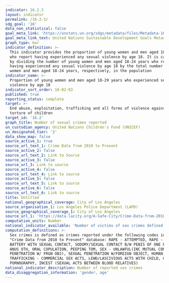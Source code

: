 ```yaml
---
indicator: 16.2.3
layout: indicator
permalink: /16-2-3/
sdg_goal: '16'
data_non_statistical: false
goal_meta_link: 'https://unstats.un.org/sdgs/metadata/files/Metadata-16-02-03.pdf'
goal_meta_link_text: United Nations Sustainable Development Goals Metadata (PDF 208 KB)
graph_type: bar
indicator_definition: >-
  This indicator provides the proportion of young women and men aged 18-24 years
  who report having experienced any sexual violence by age 18. It is calculated
  by dividing the number of young women and men aged 18-24 years who report
  having experienced any sexual violence by age 18 by the total number of young
  women and men aged 18-24 years, respectively, in the population
indicator_name: >-
  Proportion of young women and men aged 18-29 years who experienced sexual
  violence by age 18
indicator_sort_order: 16-02-03
published: true
reporting_status: complete
target: >-
  End abuse, exploitation, trafficking and all forms of violence against and
  torture of children
target_id: '16.2'
graph_title: Number of sexual crimes reported
un_custodian_agency: United Nations Children's Fund (UNICEF)
un_designated_tier: '2'
data_show_map: false
source_active_1: true
source_url_text_1: Crime Data from 2010 to Present
source_active_2: false
source_url_text_2: Link to Source
source_active_3: false
source_url_3: Link to source
source_active_4: false
source_url_text_4: Link to source
source_active_5: false
source_url_text_5: Link to source
source_active_6: false
source_url_text_6: Link to source
title: Untitled
national_geographical_coverage: City of Los Angeles
source_organisation_1: Los Angeles Police Department (LAPD)
source_geographical_coverage_1: City of Los Angeles
source_url_1: 'https://data.lacity.org/A-Safe-City/Crime-Data-from-2010-to-Present/63jg-8b9z'
computation_units: Number
national_indicator_available: 'Number of victims of sex crimes defined as crimes reported under the codes:'
computation_definitions: >-
  Sex crimes is defined as crimes reported under the following codes in the LAPD
  "Crime Data from 2010 to Present" database: RAPE - ATTEMPTED, RAPE - FORCIBLE,
  BATTERY WITH SEXUAL CONTACT, SODOMY/SEXUAL CONTACT B/W PENIS OF ONE PERS TO
  ANUS OTH, ORAL COPULATION, PEEPING TOM, SEX - UNLAWFUL(INC MUTUAL CONSENT,
  PENETRATION W/ FRGN OBJ), SEXUAL PENETRATION W/FOREIGN OBJECT, HUMAN
  TRAFFICKING - COMMERCIAL SEX ACTS, LEWD/LASCIVIOUS ACTS WITH CHILD, CHILD
  PORNOGRAPHY, INCEST (SEXUAL ACTS BETWEEN BLOOD RELATIVES)
national_indicator_description: Number of reported sex crimes
data_disaggregation_information: 'gender, age'
---
```

